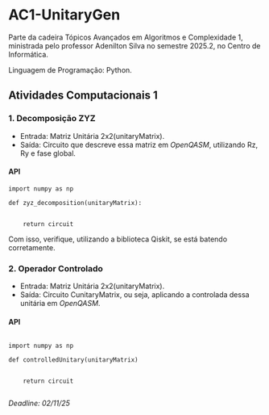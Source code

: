 # AC1-UnitaryGen
Parte da cadeira Tópicos Avançados em Algoritmos e Complexidade 1, ministrada pelo professor Adenilton Silva no semestre 2025.2, no Centro de Informática.

Linguagem de Programação: Python.

## Atividades Computacionais 1 

### 1. Decomposição ZYZ

- Entrada: Matriz Unitária 2x2(unitaryMatrix).
- Saída: Circuito que descreve essa matriz em *OpenQASM*, utilizando Rz, Ry e fase global.

#### API

```
import numpy as np

def zyz_decomposition(unitaryMatrix):


    return circuit

```

Com isso, verifique, utilizando a biblioteca Qiskit, se está batendo corretamente.


### 2. Operador Controlado

- Entrada: Matriz Unitária 2x2(unitaryMatrix).
- Saída: Circuito CunitaryMatrix, ou seja, aplicando a controlada dessa unitária em *OpenQASM*.

#### API

```

import numpy as np

def controlledUnitary(unitaryMatrix)


    return circuit


```


*Deadline: 02/11/25*